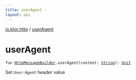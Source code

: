 ```yaml
---
title: userAgent - 
layout: api
---
```


<div class='api-docs-breadcrumbs'><a href="index.html">io.ktor.http</a> / <a href="./user-agent.html">userAgent</a></div>

# userAgent

<div class="signature"><code><span class="keyword">fun </span><a href="-http-message-builder/index.html"><span class="identifier">HttpMessageBuilder</span></a><span class="symbol">.</span><span class="identifier">userAgent</span><span class="symbol">(</span><span class="parameterName" id="io.ktor.http$userAgent(io.ktor.http.HttpMessageBuilder, kotlin.String)/content">content</span><span class="symbol">:</span>&nbsp;<a href="https://kotlinlang.org/api/latest/jvm/stdlib/kotlin/-string/index.html"><span class="identifier">String</span></a><span class="symbol">)</span><span class="symbol">: </span><a href="https://kotlinlang.org/api/latest/jvm/stdlib/kotlin/-unit/index.html"><span class="identifier">Unit</span></a></code></div>

Set <code>User-Agent</code> header value

